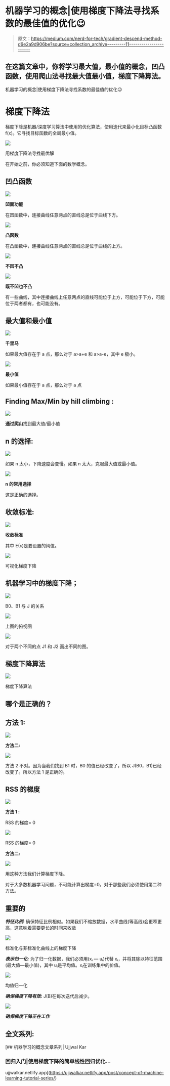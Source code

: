# 机器学习的概念|使用梯度下降法寻找系数的最佳值的优化😉

> 原文：<https://medium.com/nerd-for-tech/gradient-descend-method-d6e2a9d906be?source=collection_archive---------11----------------------->

## 在这篇文章中，你将学习最大值，最小值的概念，凹凸函数，使用爬山法寻找最大值最小值，梯度下降算法。

机器学习的概念|使用梯度下降法寻找系数的最佳值的优化😉

# 梯度下降法

梯度下降是机器/深度学习算法中使用的优化算法，使用迭代来最小化目标凸函数 f(x)。它寻找目标函数的全局最小值。

![](img/e61d87c195253fe101574ee39b699cd1.png)

用梯度下降法寻找最优解

在开始之前，你必须知道下面的数学概念。

## 凹凸函数

![](img/2f83a01623c0489faa2c3f04948e5a20.png)

**凹面功能**

在凹函数中，连接曲线任意两点的直线总是位于曲线下方。

![](img/0142e2bd601b7fd84127ac55f6a2b37a.png)

**凸函数**

在凸函数中，连接曲线任意两点的直线总是位于曲线的上方。

![](img/9476d68182032e70efa462bf5eb2b7c7.png)

**不凹不凸**

![](img/aec01da0ec2180b4e0f6cc897af00780.png)

**既不凹也不凸**

有一些曲线，其中连接曲线上任意两点的直线可能位于上方，可能位于下方，可能位于两者都有，也可能没有。

## 最大值和最小值

![](img/2814a7a4cbe6b0c42313a0f0f0282e98.png)

**千里马**

如果最大值存在于 a 点，那么对于 a>a+e 和 a>a-e，其中 e 极小。

![](img/d1fa1cfdcaa04e71a089e76e2139b3b8.png)

**最小值**

如果最小值存在于 a 点，那么对于 a 点

## Finding Max/Min by hill climbing :

![](img/83a177c0fd1dfc5c0dc448100f1b2134.png)

**通过爬山**找到最大值/最小值

## n 的选择:

![](img/da057b76fbbf398270fca57498033ea4.png)

如果 n 太小，下降速度会变慢。如果 n 太大，克服最大值或最小值。

![](img/16005bcecb201cce45e6206934d19dbf.png)

**n 的常用选择**

这是正确的选择。

## 收敛标准:

![](img/596ee95a86a04979eeb1b6b31a78ddbf.png)

**收敛标准**

其中 E(ε)是要设置的阈值。

![](img/07bcc7d3dccbe3cdfd565c6759fb5e87.png)

可视化梯度下降

## 机器学习中的梯度下降；

![](img/a1f0122e29b69c81fabea0c392f50e70.png)

B0、B1 与 J 的关系

![](img/624a433deaa28ada3d9e4c9cb0fe58e4.png)

上图的俯视图

![](img/2f72184379aed2cadc0d3dedb6b61a66.png)

对于两个不同的点 J1 和 J2 画出不同的图。

## 梯度下降算法

![](img/d4aaef8dbbd21b7789211a1e083b0fea.png)

梯度下降算法

## 哪个是正确的？

## 方法 1:

![](img/5e8bdb4e2cd2883cae10aec14449da53.png)

**方法二:**

![](img/f04c5aa223cbccdfa2285b607034d436.png)

方法 2 不对。因为当我们找到 B1 时，B0 的值已经改变了，所以 J(B0，B1)已经改变了。所以方法 1 是正确的。

## RSS 的梯度

![](img/971a364f0799760f4d06ed60f591c33c.png)

**方法 1 :**

RSS 的梯度= 0

![](img/30ddc862dd805c2f409d51a902f81e66.png)

RSS 的梯度= 0

**方法二:**

![](img/4efc8d89c6dbdd13987c979888c31817.png)

用这种方法我们计算梯度下降。

对于大多数机器学习问题，不可能计算出梯度=0。对于那些我们必须使用第二种方法。

## **重要的**

***特征比例:*** 确保特征比例相似。如果我们不缩放数据，水平曲线(等高线)会更窄更高，这意味着需要更长的时间来收敛

![](img/93c45b8f9190cc2e3604dfa15ca31f71.png)

标准化与非标准化曲线上的梯度下降

***表示归一化:*** 为了归一化数据，我们必须用(xᵢ — uᵢ)代替 xᵢ，并将其除以特征范围(最大值—最小值)，其中 uᵢ是平均值。xᵢ在训练集中的价值。

![](img/cec7e3526fb749a7ebe058769e14c025.png)

均值归一化

***确保梯度下降有效:*** J(B)在每次迭代后减少。

![](img/a71fa69d8157aba4a1a3d70cf99f05ba.png)

***确保梯度下降正在工作***

## 全文系列:

[](https://ujjwalkar.netlify.app/post/concept-of-machine-learning-tutorial-series/) [## 机器学习的概念文章系列| Ujjwal Kar

### 回归入门|使用梯度下降的简单线性回归优化…

ujjwalkar.netlify.app](https://ujjwalkar.netlify.app/post/concept-of-machine-learning-tutorial-series/)